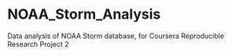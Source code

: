 # NOAA_Storm_Analysis
Data analysis of NOAA Storm database, for Coursera Reproducible Research Project 2
